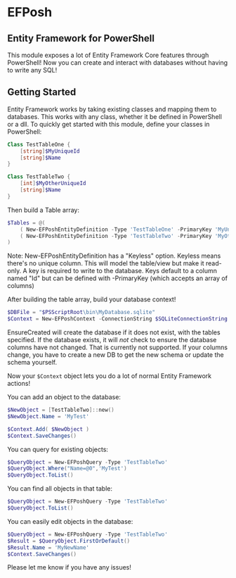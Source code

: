 # EFPosh

## Entity Framework for PowerShell

This module exposes a lot of Entity Framework Core features through PowerShell! Now you can create and interact with databases without having to write any SQL!

## Getting Started

Entity Framework works by taking existing classes and mapping them to databases. This works with any class, whether it be defined in PowerShell or a dll. To quickly get started with this module, define your classes in PowerShell:

``` PowerShell
Class TestTableOne {
    [string]$MyUniqueId
    [string]$Name
}

Class TestTableTwo {
    [int]$MyOtherUniqueId
    [string]$Name
}
```

Then build a Table array:

``` PowerShell
$Tables = @(
    ( New-EFPoshEntityDefinition -Type 'TestTableOne' -PrimaryKey 'MyUniqueId' ),
    ( New-EFPoshEntityDefinition -Type 'TestTableTwo' -PrimaryKey 'MyOtherUniqueId' )
)
```

Note: New-EFPoshEntityDefinition has a "Keyless" option. Keyless means there's no unique column. This will model the table/view but make it read-only. A key is required to write to the database. Keys default to a column named "Id" but can be defined with -PrimaryKey (which accepts an array of columns)

After building the table array, build your database context!

``` PowerShell
$DBFile = "$PSScriptRoot\bin\MyDatabase.sqlite"
$Context = New-EFPoshContext -ConnectionString $SQLiteConnectionString -DBType 'SQLite' -Entities $Tables -EnsureCreated
```

EnsureCreated will create the database if it does not exist, with the tables specified. If the database exists, it will *not* check to ensure the database columns have not changed. That is currently not supported. If your columns change, you have to create a new DB to get the new schema or update the schema yourself.

Now your ```$Context``` object lets you do a lot of normal Entity Framework actions!

You can add an object to the database:

``` PowerShell
$NewObject = [TestTableTwo]::new()
$NewObject.Name = 'MyTest'

$Context.Add( $NewObject )
$Context.SaveChanges()
```

You can query for existing objects:

``` PowerShell
$QueryObject = New-EFPoshQuery -Type 'TestTableTwo'
$QueryObject.Where("Name=@0",'MyTest')
$QueryObject.ToList()
```

You can find all objects in that table:

``` PowerShell
$QueryObject = New-EFPoshQuery -Type 'TestTableTwo'
$QueryObject.ToList()
```

You can easily edit objects in the database:

``` PowerShell
$QueryObject = New-EFPoshQuery -Type 'TestTableTwo'
$Result = $QueryObject.FirstOrDefault()
$Result.Name = 'MyNewName'
$Context.SaveChanges()
```

Please let me know if you have any issues! 